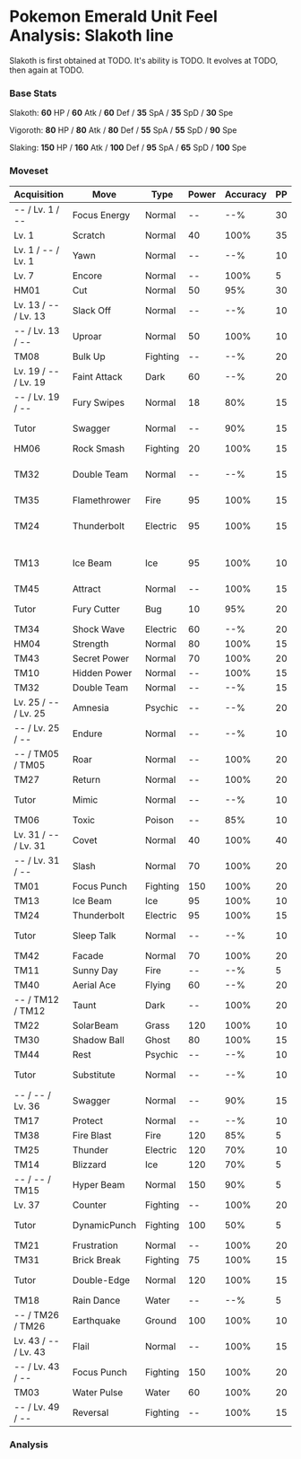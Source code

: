 # Pokemon Emerald Unit Feel Analysis: Slakoth line

Slakoth is first obtained at TODO. It's ability is TODO. It evolves at TODO, then again at TODO.

### Base Stats

Slakoth: **60** HP / **60** Atk / **60** Def / **35** SpA / **35** SpD / **30** Spe

Vigoroth: **80** HP / **80** Atk / **80** Def / **55** SpA / **55** SpD / **90** Spe

Slaking: **150** HP / **160** Atk / **100** Def / **95** SpA / **65** SpD / **100** Spe

### Moveset

|Acquisition         |Move        |Type    |Power|Accuracy|PP |Notes                    |
|---                 |---         |---     |---  |---     |---|---                      |
|-- / Lv. 1 / --     |Focus Energy|Normal  |--   |--%     |30 |                         |
|Lv. 1               |Scratch     |Normal  |40   |100%    |35 |                         |
|Lv. 1 / -- / Lv. 1  |Yawn        |Normal  |--   |--%     |10 |                         |
|Lv. 7               |Encore      |Normal  |--   |100%    |5  |                         |
|HM01                |Cut         |Normal  |50   |95%     |30 |                         |
|Lv. 13 / -- / Lv. 13|Slack Off   |Normal  |--   |--%     |10 |                         |
|-- / Lv. 13 / --    |Uproar      |Normal  |50   |100%    |10 |                         |
|TM08                |Bulk Up     |Fighting|--   |--%     |20 |                         |
|Lv. 19 / -- / Lv. 19|Faint Attack|Dark    |60   |--%     |20 |                         |
|-- / Lv. 19 / --    |Fury Swipes |Normal  |18   |80%     |15 |                         |
|Tutor               |Swagger     |Normal  |--   |90%     |15 |Emerald only             |
|HM06                |Rock Smash  |Fighting|20   |100%    |15 |                         |
|TM32                |Double Team |Normal  |--   |--%     |15 |Buy at Game Corner       |
|TM35                |Flamethrower|Fire    |95   |100%    |15 |                         |
|TM24                |Thunderbolt |Electric|95   |100%    |15 |Buy at Game Corner       |
|TM13                |Ice Beam    |Ice     |95   |100%    |10 |Buy at Game Corner       |
|TM45                |Attract     |Normal  |--   |100%    |15 |                         |
|Tutor               |Fury Cutter |Bug     |10   |95%     |20 |Emerald only             |
|TM34                |Shock Wave  |Electric|60   |--%     |20 |                         |
|HM04                |Strength    |Normal  |80   |100%    |15 |                         |
|TM43                |Secret Power|Normal  |70   |100%    |20 |                         |
|TM10                |Hidden Power|Normal  |--   |100%    |15 |                         |
|TM32                |Double Team |Normal  |--   |--%     |15 |                         |
|Lv. 25 / -- / Lv. 25|Amnesia     |Psychic |--   |--%     |20 |                         |
|-- / Lv. 25 / --    |Endure      |Normal  |--   |--%     |10 |                         |
|-- / TM05 / TM05    |Roar        |Normal  |--   |100%    |20 |                         |
|TM27                |Return      |Normal  |--   |100%    |20 |                         |
|Tutor               |Mimic       |Normal  |--   |--%     |10 |Emerald only             |
|TM06                |Toxic       |Poison  |--   |85%     |10 |                         |
|Lv. 31 / -- / Lv. 31|Covet       |Normal  |40   |100%    |40 |                         |
|-- / Lv. 31 / --    |Slash       |Normal  |70   |100%    |20 |                         |
|TM01                |Focus Punch |Fighting|150  |100%    |20 |                         |
|TM13                |Ice Beam    |Ice     |95   |100%    |10 |                         |
|TM24                |Thunderbolt |Electric|95   |100%    |15 |                         |
|Tutor               |Sleep Talk  |Normal  |--   |--%     |10 |Emerald only             |
|TM42                |Facade      |Normal  |70   |100%    |20 |                         |
|TM11                |Sunny Day   |Fire    |--   |--%     |5  |                         |
|TM40                |Aerial Ace  |Flying  |60   |--%     |20 |                         |
|-- / TM12 / TM12    |Taunt       |Dark    |--   |100%    |20 |                         |
|TM22                |SolarBeam   |Grass   |120  |100%    |10 |                         |
|TM30                |Shadow Ball |Ghost   |80   |100%    |15 |                         |
|TM44                |Rest        |Psychic |--   |--%     |10 |                         |
|Tutor               |Substitute  |Normal  |--   |--%     |10 |Emerald only             |
|-- / -- / Lv. 36    |Swagger     |Normal  |--   |90%     |15 |                         |
|TM17                |Protect     |Normal  |--   |--%     |10 |                         |
|TM38                |Fire Blast  |Fire    |120  |85%     |5  |                         |
|TM25                |Thunder     |Electric|120  |70%     |10 |                         |
|TM14                |Blizzard    |Ice     |120  |70%     |5  |                         |
|-- / -- / TM15      |Hyper Beam  |Normal  |150  |90%     |5  |                         |
|Lv. 37              |Counter     |Fighting|--   |100%    |20 |                         |
|Tutor               |DynamicPunch|Fighting|100  |50%     |5  |Emerald only             |
|TM21                |Frustration |Normal  |--   |100%    |20 |                         |
|TM31                |Brick Break |Fighting|75   |100%    |15 |                         |
|Tutor               |Double-Edge |Normal  |120  |100%    |15 |Emerald only             |
|TM18                |Rain Dance  |Water   |--   |--%     |5  |                         |
|-- / TM26 / TM26    |Earthquake  |Ground  |100  |100%    |10 |                         |
|Lv. 43 / -- / Lv. 43|Flail       |Normal  |--   |100%    |15 |                         |
|-- / Lv. 43 / --    |Focus Punch |Fighting|150  |100%    |20 |                         |
|TM03                |Water Pulse |Water   |60   |100%    |20 |                         |
|-- / Lv. 49 / --    |Reversal    |Fighting|--   |100%    |15 |                         |

### Analysis